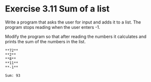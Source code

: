 # Exercise 3.11 Sum of a list

Write a program that asks the user for input and adds it to a list. The program stops reading when the user enters -1.

Modify the program so that after reading the numbers it calculates and prints the sum of the numbers in the list.

```plaintext
**72**
**2**
**8**
**11**
**-1**

Sum: 93
```
